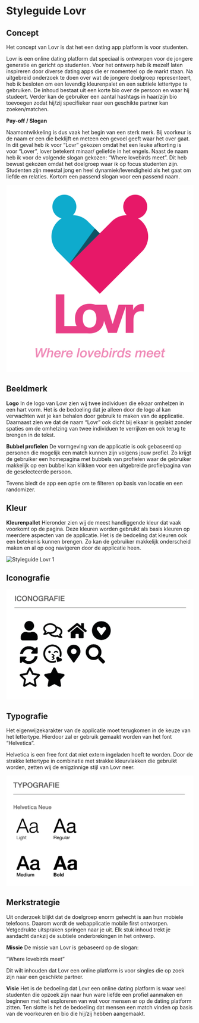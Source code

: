 # Styleguide Lovr

  

## Concept

Het concept van Lovr is dat het een dating app platform is voor studenten.

Lovr is een online dating platform dat speciaal is ontworpen voor de jongere generatie en gericht op studenten. Voor het ontwerp heb ik mezelf laten inspireren door diverse dating apps die er momenteel op de markt staan. Na uitgebreid onderzoek te doen over wat de jongere doelgroep representeert, heb ik besloten om een levendig kleurenpalet en een subtiele lettertype te gebruiken. De inhoud bestaat uit een korte bio over de persoon en waar hij studeert. Verder kan de gebruiker een aantal hashtags in haar/zijn bio toevoegen zodat hij/zij specifieker naar een geschikte partner kan zoeken/matchen.

**Pay-off / Slogan**

Naamontwikkeling is dus vaak het begin van een sterk merk. Bij voorkeur is de naam er een die beklijft en meteen een gevoel geeft waar het over gaat. In dit geval heb ik voor “Lovr” gekozen omdat het een leuke afkorting is voor “Lover”, lover betekent minaar/  geliefde in het engels. Naast de naam heb ik voor de volgende slogan gekozen: “Where lovebirds meet”. Dit heb bewust gekozen omdat het doelgroep waar ik op focus studenten zijn. Studenten zijn meestal jong en heel dynamiek/levendigheid als het gaat om liefde en relaties. Kortom een passend slogan voor een passend naam.

![Logo Lovr](https://github.com/Awana1/dating-app-pt/blob/master/hw/pt/week1/img/logo3.png?raw=true)

## Beeldmerk

**Logo**
In de logo van Lovr zien wij twee individuen die elkaar omhelzen in een hart vorm. Het is de bedoeling dat je alleen door de logo al kan verwachten wat je kan behalen door gebruik te maken van de applicatie. Daarnaast zien we dat de naam “Lovr” ook dicht bij elkaar is geplakt zonder spaties om de omhelzing van twee individuen te verrijken en ook terug te brengen in de tekst.

**Bubbel profielen**
De vormgeving van de applicatie is ook gebaseerd op personen die mogelijk een match kunnen zijn volgens jouw profiel. Zo krijgt de gebruiker een homepagina met bubbels van profielen waar de gebruiker makkelijk op een bubbel kan klikken voor een uitgebreide profielpagina van de geselecteerde persoon.

Tevens biedt de app een optie om te filteren op basis van locatie en een randomizer.

## Kleur

**Kleurenpallet**
Hieronder zien wij de meest handliggende kleur dat vaak voorkomt op de pagina. Deze kleuren worden gebruikt als basis kleuren op meerdere aspecten van de applicatie. Het is de bedoeling dat kleuren ook een betekenis kunnen brengen. Zo kan de gebruiker makkelijk onderscheid maken en al op oog navigeren door de applicatie heen.

![Styleguide Lovr 1](https://github.com/Awana1/dating-app-pt/blob/master/hw/pt/week1/img/Styleguide_Lovr-01.png?raw=true)

## Iconografie

![Iconografie Lovr](https://github.com/Awana1/dating-app-pt/blob/master/hw/pt/week1/img/Styleguide_Lovr-03.png?raw=true)

## Typografie

Het eigenwijzekarakter van de applicatie moet terugkomen in de keuze van het lettertype. Hierdoor zal er gebruik gemaakt worden van het font “Helvetica”.

Helvetica is een free font dat niet extern ingeladen hoeft te worden. Door de strakke lettertype in combinatie met strakke kleurvlakken die gebruikt worden, zetten wij de enigzinnige stijl van Lovr neer.

![Typografie Lovr](https://github.com/Awana1/dating-app-pt/blob/master/hw/pt/week1/img/Styleguide_Lovr-02.png?raw=true)

## Merkstrategie

Uit onderzoek blijkt dat de doelgroep enorm gehecht is aan hun mobiele telefoons. Daarom wordt de webapplicatie mobile first ontworpen. Vetgedrukte uitspraken springen naar je uit. Elk stuk inhoud trekt je aandacht dankzij de subtiele onderbrekingen in het ontwerp.

**Missie**
De missie van Lovr is gebaseerd op de slogan:

“Where lovebirds meet”

Dit wilt inhouden dat Lovr een online platform is voor singles die op zoek zijn naar een geschikte partner.

  
**Visie**
Het is de bedoeling dat Lovr een online dating platform is waar veel studenten die opzoek zijn naar hun ware liefde een profiel aanmaken en beginnen met het exploreren van wat voor mensen er op de dating platform zitten. Ten slotte is het de bedoeling dat mensen een match vinden op basis van de voorkeuren en bio die hij/zij hebben aangemaakt.
